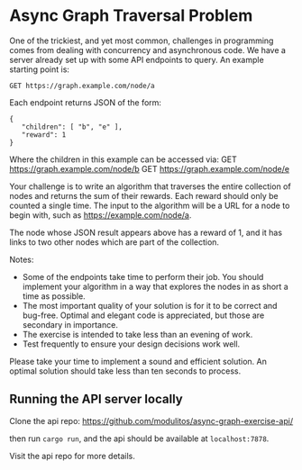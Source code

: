 
# Async Graph Traversal Problem

One of the trickiest, and yet most common, challenges in programming comes from dealing with concurrency and asynchronous code. We have a server already set up with some API endpoints to query. An example starting point is:

    GET https://graph.example.com/node/a

Each endpoint returns JSON of the form:

    {
       "children": [ "b", "e" ],
       "reward": 1
    }

Where the children in this example can be accessed via:
    GET https://graph.example.com/node/b
    GET https://graph.example.com/node/e


Your challenge is to write an algorithm that traverses the entire collection of nodes and returns the sum of their rewards. Each reward should only be counted a single time. The input to the algorithm will be a URL for a node to begin with, such as https://example.com/node/a.

The node whose JSON result appears above has a reward of 1, and it has links to two other nodes which are part of the collection.

Notes:

 * Some of the endpoints take time to perform their job. You should implement your algorithm in a way that explores the nodes in as short a time as possible.
 * The most important quality of your solution is for it to be correct and bug-free. Optimal and elegant code is appreciated, but those are secondary in importance.
 * The exercise is intended to take less than an evening of work.
 * Test frequently to ensure your design decisions work well.

Please take your time to implement a sound and efficient solution. An optimal solution should take less than ten seconds to process.

## Running the API server locally

Clone the api repo:
https://github.com/modulitos/async-graph-exercise-api/

then run `cargo run`, and the api should be available at `localhost:7878`.

Visit the api repo for more details.

